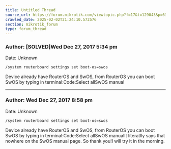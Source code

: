 ```yaml
---
title: Untitled Thread
source_url: https://forum.mikrotik.com/viewtopic.php?f=17&t=129043&p=634074&amp;sid=1ef4b927f8b28e3b342d451b507d8371#p634074
crawled_date: 2025-02-02T21:24:10.572576
section: mikrotik_forum
type: forum_thread
---
```


### Author: [SOLVED]Wed Dec 27, 2017 5:34 pm
Date: Unknown

```
/system routerboard settings set boot-os=swos
```

Device already have RouterOS and SwOS, from RouterOS you can boot SwOS by typing in terminal:Code:Select allSwOS manual


---
### Author: Wed Dec 27, 2017 8:58 pm
Date: Unknown

```
/system routerboard settings set boot-os=swos
```

Device already have RouterOS and SwOS, from RouterOS you can boot SwOS by typing in terminal:Code:Select allSwOS manualIt literatlly says that nowhere on the SwOS manual page. So thank you!I will try it in the morning.

